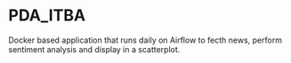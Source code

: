 # PDA_ITBA
Docker based application that runs daily on Airflow to fecth news, perform sentiment analysis and display in a scatterplot. 
